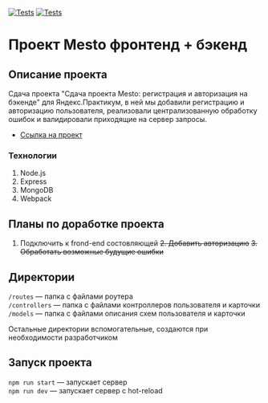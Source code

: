 [![Tests](../../actions/workflows/tests-13-sprint.yml/badge.svg)](../../actions/workflows/tests-13-sprint.yml) [![Tests](../../actions/workflows/tests-14-sprint.yml/badge.svg)](../../actions/workflows/tests-14-sprint.yml)

# Проект Mesto фронтенд + бэкенд
## Описание проекта
Сдача проекта "Сдача проекта Mesto: регистрация и авторизация на бэкенде" для Яндекс.Практикум, в ней мы добавили регистрацию и авторизацию пользователя, реализовали централизованную обработку ошибок и валидировали приходящие на сервер запросы.

* [Ссылка на проект](https://github.com/Shinoinochi/express-mesto-gha/)

### Технологии

1. Node.js
2. Express
3. MongoDB
4. Webpack

## Планы по доработке проекта

1. Подключить к frond-end состовляющей
~~2. Добавить авторизацию~~
~~3. Обработать возможные будущие ошибки~~


## Директории

`/routes` — папка с файлами роутера  
`/controllers` — папка с файлами контроллеров пользователя и карточки   
`/models` — папка с файлами описания схем пользователя и карточки  
  
Остальные директории вспомогательные, создаются при необходимости разработчиком

## Запуск проекта

`npm run start` — запускает сервер   
`npm run dev` — запускает сервер с hot-reload
